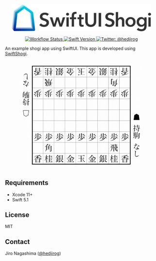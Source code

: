 <p align="center">
    <img src="Logo.png" width="460" max-width="90%" alt=“SwiftUIShogi” />
</p>

<p align="center">
    <a href="https://github.com/hedjirog/SwiftUIShogi/actions">
        <img src="https://github.com/hedjirog/SwiftUIShogi/workflows/CI/badge.svg" alt="Workflow Status" />
    </a>
    <a href="https://swift.org/download/">
        <img src="https://img.shields.io/badge/swift-5.1-orange.svg" alt="Swift Version" />
    </a>
    <a href="https://twitter.com/hedjirog">
        <img src="https://img.shields.io/badge/twitter-@hedjirog-blue.svg?style=flat" alt="Twitter: @hedjirog" />
    </a>
</p>

An example shogi app using SwiftUI. This app is developed using [SwiftShogi](https://github.com/hedjirog/SwiftShogi).

<p align="center">
    <img src="Demo.gif" width="400" max-width="90%" alt=“Demo” />
</p>

## Requirements

* Xcode 11+
* Swift 5.1

## License

MIT

## Contact

Jiro Nagashima ([@hedjirog](https://twitter.com/hedjirog))

